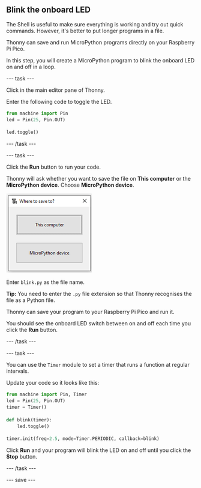 ## Blink the onboard LED

The Shell is useful to make sure everything is working and try out quick commands. However, it's better to put longer programs in a file.

Thonny can save and run MicroPython programs directly on your Raspberry Pi Pico.

In this step, you will create a MicroPython program to blink the onboard LED on and off in a loop.

\--- task ---

Click in the main editor pane of Thonny.

Enter the following code to toggle the LED.

```python
from machine import Pin
led = Pin(25, Pin.OUT)

led.toggle()
```

\--- /task ---

\--- task ---

Click the **Run** button to run your code.

Thonny will ask whether you want to save the file on **This computer** or the **MicroPython device**. Choose **MicroPython device**.

![Option to save the file on This computer or the MicroPython device](images/save-on-device.png)

Enter `blink.py` as the file name.

**Tip:** You need to enter the `.py` file extension so that Thonny recognises the file as a Python file.

Thonny can save your program to your Raspberry Pi Pico and run it.

You should see the onboard LED switch between on and off each time you click the **Run** button.

\--- /task ---

\--- task ---

You can use the `Timer` module to set a timer that runs a function at regular intervals.

Update your code so it looks like this:

```python
from machine import Pin, Timer
led = Pin(25, Pin.OUT)
timer = Timer()

def blink(timer):
    led.toggle()

timer.init(freq=2.5, mode=Timer.PERIODIC, callback=blink)
```

Click **Run** and your program will blink the LED on and off until you click the **Stop** button.

\--- /task ---

\--- save ---
